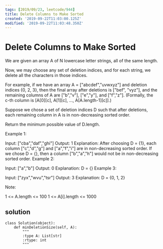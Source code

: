 ```yaml
---
tags: [2019/09/23, leetcode/944]
title: Delete Columns to Make Sorted
created: '2019-09-22T11:03:00.125Z'
modified: '2019-09-22T11:03:48.350Z'
---
```


# Delete Columns to Make Sorted

We are given an array A of N lowercase letter strings, all of the same length.

Now, we may choose any set of deletion indices, and for each string, we delete all the characters in those indices.

For example, if we have an array A = ["abcdef","uvwxyz"] and deletion indices {0, 2, 3}, then the final array after deletions is ["bef", "vyz"], and the remaining columns of A are ["b","v"], ["e","y"], and ["f","z"].  (Formally, the c-th column is [A[0][c], A[1][c], ..., A[A.length-1][c]].)

Suppose we chose a set of deletion indices D such that after deletions, each remaining column in A is in non-decreasing sorted order.

Return the minimum possible value of D.length.

 

Example 1:

Input: ["cba","daf","ghi"]
Output: 1
Explanation: 
After choosing D = {1}, each column ["c","d","g"] and ["a","f","i"] are in non-decreasing sorted order.
If we chose D = {}, then a column ["b","a","h"] would not be in non-decreasing sorted order.
Example 2:

Input: ["a","b"]
Output: 0
Explanation: D = {}
Example 3:

Input: ["zyx","wvu","tsr"]
Output: 3
Explanation: D = {0, 1, 2}
 

Note:

1 <= A.length <= 100
1 <= A[i].length <= 1000


## solution

```
class Solution(object):
    def minDeletionSize(self, A):
        """
        :type A: List[str]
        :rtype: int
        """
        
```
